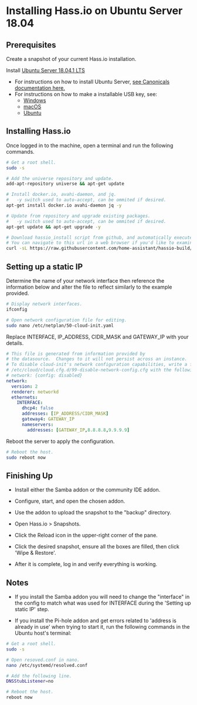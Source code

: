 # Installing Hass.io on Ubuntu Server 18.04

## Prerequisites

Create a snapshot of your current Hass.io installation.

Install [Ubuntu Server 18.04.1 LTS](https://www.ubuntu.com/download/server)

* For instructions on how to install Ubuntu Server, [see Canonicals documentation here.](https://tutorials.ubuntu.com/tutorial/tutorial-install-ubuntu-server#0)
* For instructions on how to make a installable USB key, see:
  * [Windows](https://tutorials.ubuntu.com/tutorial/tutorial-create-a-usb-stick-on-windows#0)
  * [macOS](https://tutorials.ubuntu.com/tutorial/tutorial-create-a-usb-stick-on-macos#0)
  * [Ubuntu](https://tutorials.ubuntu.com/tutorial/tutorial-create-a-usb-stick-on-ubuntu#0)

## Installing Hass.io

Once logged in to the machine, open a terminal and run the following commands.

```bash
# Get a root shell.
sudo -s

# Add the universe repository and update.
add-apt-repository universe && apt-get update

# Install docker.io, avahi-daemon, and jq.
#   -y switch used to auto-accept, can be ommited if desired.
apt-get install docker.io avahi-daemon jq -y

# Update from repository and upgrade existing packages.
#   -y switch used to auto-accept, can be ommited if desired.
apt-get update && apt-get upgrade -y

# Download hassio_install script from github, and automatically execute it in a bash shell.
# You can navigate to this url in a web browser if you'd like to examine the script before running.
curl -sL https://raw.githubusercontent.com/home-assistant/hassio-build/master/install/hassio_install | bash
```

## Setting up a static IP

Determine the name of your network interface then reference the information below and alter the file to reflect similarly to the example provided.

```bash
# Display network interfaces.
ifconfig

# Open network configuration file for editing.
sudo nano /etc/netplan/50-cloud-init.yaml
```

Replace INTERFACE, IP_ADDRESS, CIDR_MASK and GATEWAY_IP with your details.

```yaml
# This file is generated from information provided by
# the datasource.  Changes to it will not persist across an instance.
# To disable cloud-init's network configuration capabilities, write a file
# /etc/cloud/cloud.cfg.d/99-disable-network-config.cfg with the following:
# network: {config: disabled}
network:
  version: 2
  renderer: networkd
  ethernets:
    INTERFACE:
      dhcp4: false
      addresses: [IP_ADDRESS/CIDR_MASK]
      gateway4: GATEWAY_IP
      nameservers:
        addresses: [GATEWAY_IP,8.8.8.8,9.9.9.9]
```

Reboot the server to apply the configuration.

```bash
# Reboot the host.
sudo reboot now
```

## Finishing Up

* Install either the Samba addon or the community IDE addon.

* Configure, start, and open the chosen addon.

* Use the addon to upload the snapshot to the "backup" directory.

* Open Hass.io > Snapshots.

* Click the Reload icon in the upper-right corner of the pane.

* Click the desired snapshot, ensure all the boxes are filled, then click 'Wipe & Restore'.

* After it is complete, log in and verify everything is working.

## Notes

* If you install the Samba addon you will need to change the "interface" in the config to match what was used for INTERFACE during the 'Setting up static IP' step.

* If you install the Pi-hole addon and get errors related to 'address is already in use' when trying to start it, run the following commands in the Ubuntu host's terminal:

```bash
# Get a root shell.
sudo -s

# Open resoved.conf in nano.
nano /etc/systemd/resolved.conf

# Add the following line.
DNSStubListener=no

# Reboot the host.
reboot now
```

